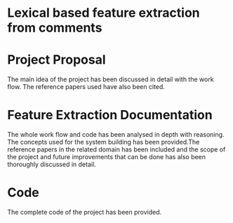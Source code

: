 # Lexical based feature extraction from comments
# Project Proposal
  The main idea of the project has been discussed in detail with the work flow. The reference papers used have also been cited.
# Feature Extraction Documentation
  The whole work flow and code has been analysed in depth with reasoning. The concepts used for the system building has been provided.The reference papers in the related domain has been included and the scope of the project and future improvements that can be done has also been thoroughly discussed in detail.
# Code
  The complete code of the project has been provided.
